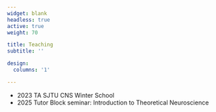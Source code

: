 ```yaml
---
widget: blank
headless: true
active: true
weight: 70

title: Teaching
subtitle: ''

design:
  columns: '1'

---
```


- 2023 TA SJTU CNS Winter School
- 2025 Tutor Block seminar: Introduction to Theoretical Neuroscience
